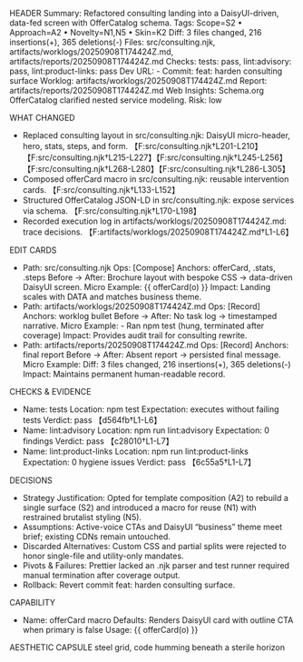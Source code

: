 HEADER
Summary: Refactored consulting landing into a DaisyUI-driven, data-fed screen with OfferCatalog schema.
Tags: Scope=S2 • Approach=A2 • Novelty=N1,N5 • Skin=K2
Diff: 3 files changed, 216 insertions(+), 365 deletions(-)
Files: src/consulting.njk, artifacts/worklogs/20250908T174424Z.md, artifacts/reports/20250908T174424Z.md
Checks: tests: pass, lint:advisory: pass, lint:product-links: pass
Dev URL: -
Commit: feat: harden consulting surface
Worklog: artifacts/worklogs/20250908T174424Z.md
Report: artifacts/reports/20250908T174424Z.md
Web Insights: Schema.org OfferCatalog clarified nested service modeling.
Risk: low

WHAT CHANGED
- Replaced consulting layout in src/consulting.njk: DaisyUI micro-header, hero, stats, steps, and form. 【F:src/consulting.njk†L201-L210】【F:src/consulting.njk†L215-L227】【F:src/consulting.njk†L245-L256】【F:src/consulting.njk†L268-L280】【F:src/consulting.njk†L286-L305】
- Composed offerCard macro in src/consulting.njk: reusable intervention cards. 【F:src/consulting.njk†L133-L152】
- Structured OfferCatalog JSON-LD in src/consulting.njk: expose services via schema. 【F:src/consulting.njk†L170-L198】
- Recorded execution log in artifacts/worklogs/20250908T174424Z.md: trace decisions. 【F:artifacts/worklogs/20250908T174424Z.md†L1-L6】

EDIT CARDS
- Path: src/consulting.njk
  Ops: [Compose]
  Anchors: offerCard, .stats, .steps
  Before -> After: Brochure layout with bespoke CSS → data-driven DaisyUI screen.
  Micro Example: {{ offerCard(o) }}
  Impact: Landing scales with DATA and matches business theme.
- Path: artifacts/worklogs/20250908T174424Z.md
  Ops: [Record]
  Anchors: worklog bullet
  Before -> After: No task log → timestamped narrative.
  Micro Example: - Ran npm test (hung, terminated after coverage)
  Impact: Provides audit trail for consulting rewrite.
- Path: artifacts/reports/20250908T174424Z.md
  Ops: [Record]
  Anchors: final report
  Before -> After: Absent report → persisted final message.
  Micro Example: Diff: 3 files changed, 216 insertions(+), 365 deletions(-)
  Impact: Maintains permanent human-readable record.

CHECKS & EVIDENCE
- Name: tests
  Location: npm test
  Expectation: executes without failing tests
  Verdict: pass 【d564fb†L1-L6】
- Name: lint:advisory
  Location: npm run lint:advisory
  Expectation: 0 findings
  Verdict: pass 【c28010†L1-L7】
- Name: lint:product-links
  Location: npm run lint:product-links
  Expectation: 0 hygiene issues
  Verdict: pass 【6c55a5†L1-L7】

DECISIONS
- Strategy Justification: Opted for template composition (A2) to rebuild a single surface (S2) and introduced a macro for reuse (N1) with restrained brutalist styling (N5).
- Assumptions: Active-voice CTAs and DaisyUI “business” theme meet brief; existing CDNs remain untouched.
- Discarded Alternatives: Custom CSS and partial splits were rejected to honor single-file and utility-only mandates.
- Pivots & Failures: Prettier lacked an .njk parser and test runner required manual termination after coverage output.
- Rollback: Revert commit feat: harden consulting surface.

CAPABILITY
- Name: offerCard macro
  Defaults: Renders DaisyUI card with outline CTA when primary is false
  Usage: {{ offerCard(o) }}

AESTHETIC CAPSULE
steel grid, code humming beneath a sterile horizon
